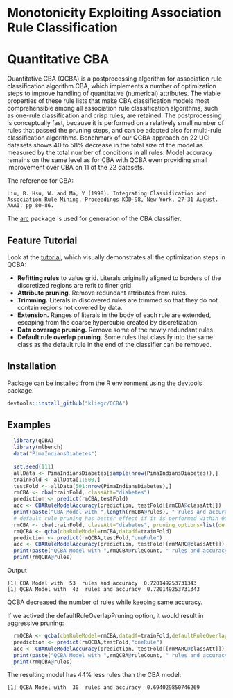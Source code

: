 # Monotonicity Exploiting Association Rule Classification

# Quantitative CBA
Quantitative CBA (QCBA) is a postprocessing algorithm for association rule classification algorithm CBA, which implements a number of 
optimization steps to improve handling of quantitative (numerical) attributes. The viable properties of these rule lists that make CBA classification  models most comprehensible among all association rule classification algorithms, such as one-rule classification and crisp rules, are retained. The postprocessing is conceptually fast, because it is performed on a relatively small number of rules that passed the pruning steps, and  can be adapted also for multi-rule classification algorithms. Benchmark of our QCBA approach on 22 UCI datasets shows 40 to 58\% decrease in the total size of the model as measured by the total number of conditions in all rules. Model accuracy remains on the same level as for CBA with QCBA even providing small improvement over CBA on 11 of the 22 datasets. 

The reference for CBA:

 ```
 Liu, B. Hsu, W. and Ma, Y (1998). Integrating Classification and Association Rule Mining. Proceedings KDD-98, New York, 27-31 August. AAAI. pp 80-86.
 ```
 
The [arc](https://github.com/kliegr/arc) package is used for generation of the CBA classifier.
## Feature Tutorial
Look at the [tutorial](http://nb.vse.cz/~klit01/qcba/tutorial.html), which  visually demonstrates all the optimization steps in QCBA:

- **Refitting rules** to value grid. Literals originally aligned to borders of the discretized  regions are refit to finer grid.
- **Attribute pruning**. Remove redundant attributes from rules. 
- **Trimming.** Literals in discovered rules are trimmed so that they do not contain regions not covered by data.
- **Extension.** Ranges of literals in the body of each rule are extended, escaping from the coarse hypercubic created by discretization.
- **Data coverage pruning.** Remove some of the newly redundant rules
- **Default rule overlap pruning.** Some rules that classify into the same class as the default rule in the end of the classifier can be removed. 

## Installation
Package  can be installed from the R environment using the devtools package.
```R
devtools::install_github("kliegr/QCBA")
```

## Examples

```R
  library(qCBA)
  library(mlbench)
  data("PimaIndiansDiabetes")
  
  set.seed(111)
  allData <- PimaIndiansDiabetes[sample(nrow(PimaIndiansDiabetes)),]
  trainFold <- allData[1:500,]
  testFold <- allData[501:nrow(PimaIndiansDiabetes),]
  rmCBA <- cba(trainFold, classAtt="diabetes")
  prediction <- predict(rmCBA,testFold)
  acc <- CBARuleModelAccuracy(prediction, testFold[[rmCBA@classAtt]])
  print(paste("CBA Model with ",length(rmCBA@rules), " rules and accuracy ",acc))
  # default_rule_pruning has better effect if it is performed within QCBA
  rmCBA <- cba(trainFold, classAtt="diabetes", pruning_options=list(default_rule_pruning=FALSE))
  rmQCBA <- qcba(cbaRuleModel=rmCBA,datadf=trainFold)
  prediction <- predict(rmQCBA,testFold,"oneRule")
  acc <- CBARuleModelAccuracy(prediction, testFold[[rmMARC@classAtt]])
  print(paste("QCBA Model with ",rmQCBA@ruleCount, " rules and accuracy ",acc))
  print(rmQCBA@rules)
```

Output
```
[1] CBA Model with  53  rules and accuracy  0.720149253731343
[1] QCBA Model with  43  rules and accuracy  0.720149253731343
```
QCBA decreased the number of rules while keeping same accuracy.

If we actived the defaultRuleOverlapPruning option, it would result in aggressive pruning:


```R
  rmQCBA <- qcba(cbaRuleModel=rmCBA,datadf=trainFold,defaultRuleOverlapPruning="transactionBased")
  prediction <- predict(rmQCBA,testFold,"oneRule")
  acc <- CBARuleModelAccuracy(prediction, testFold[[rmMARC@classAtt]])
  print(paste("QCBA Model with ",rmQCBA@ruleCount, " rules and accuracy ",acc))
  print(rmQCBA@rules)
```
The resulting model has 44% less rules than the CBA model: 
```
[1] QCBA Model with  30  rules and accuracy  0.694029850746269
```